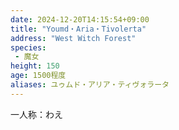 ```yaml
---
date: 2024-12-20T14:15:54+09:00
title: "Youmd・Aria・Tivolerta"
address: "West Witch Forest"
species:
 - 魔女
height: 150
age: 1500程度
aliases: ユゥムド・アリア・ティヴォラータ
---
```


一人称：わえ